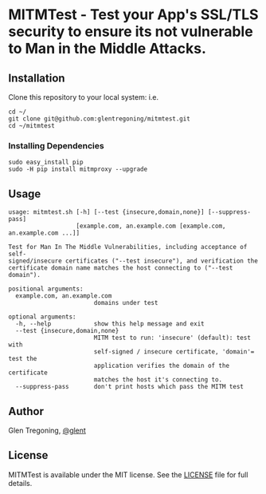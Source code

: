 # MITMTest - Test your App's SSL/TLS security to ensure its not vulnerable to Man in the Middle Attacks. #

## Installation ##

Clone this repository to your local system:
i.e. 
```
cd ~/
git clone git@github.com:glentregoning/mitmtest.git 
cd ~/mitmtest
```

### Installing Dependencies ###
```
sudo easy_install pip
sudo -H pip install mitmproxy --upgrade
```

## Usage ##
```
usage: mitmtest.sh [-h] [--test {insecure,domain,none}] [--suppress-pass]
                   [example.com, an.example.com [example.com, an.example.com ...]]

Test for Man In The Middle Vulnerabilities, including acceptance of self-
signed/insecure certificates ("--test insecure"), and verification the
certificate domain name matches the host connecting to ("--test domain").

positional arguments:
  example.com, an.example.com
                        domains under test

optional arguments:
  -h, --help            show this help message and exit
  --test {insecure,domain,none}
                        MITM test to run: 'insecure' (default): test with
                        self-signed / insecure certificate, 'domain'= test the
                        application verifies the domain of the certificate
                        matches the host it's connecting to.
  --suppress-pass       don't print hosts which pass the MITM test
```

## Author ##

Glen Tregoning, [@glent](http://twitter.com/glent)

## License

MITMTest is available under the MIT license. See the [LICENSE](LICENSE) file for full details. 
